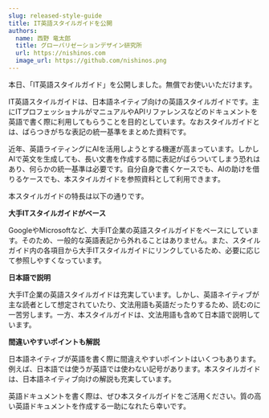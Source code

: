 ```yaml
---
slug: released-style-guide
title: IT英語スタイルガイドを公開
authors:
  name: 西野 竜太郎
  title: グローバリゼーションデザイン研究所
  url: https://nishinos.com
  image_url: https://github.com/nishinos.png
---
```


本日、「IT英語スタイルガイド」を公開しました。無償でお使いいただけます。

IT英語スタイルガイドは、日本語ネイティブ向けの英語スタイルガイドです。主にITプロフェッショナルがマニュアルやAPIリファレンスなどのドキュメントを英語で書く際に利用してもらうことを目的としています。なおスタイルガイドとは、ばらつきがちな表記の統一基準をまとめた資料です。

近年、英語ライティングにAIを活用しようとする機運が高まっています。しかしAIで英文を生成しても、長い文書を作成する間に表記がばらついてしまう恐れはあり、何らかの統一基準は必要です。自分自身で書くケースでも、AIの助けを借りるケースでも、本スタイルガイドを参照資料として利用できます。

本スタイルガイドの特長は以下の通りです。

**大手ITスタイルガイドがベース**

GoogleやMicrosoftなど、大手IT企業の英語スタイルガイドをベースにしています。そのため、一般的な英語表記から外れることはありません。また、スタイルガイド内の各項目から大手ITスタイルガイドにリンクしているため、必要に応じて参照しやすくなっています。

**日本語で説明**

大手IT企業の英語スタイルガイドは充実しています。しかし、英語ネイティブが主な読者として想定されていたり、文法用語も英語だったりするため、読むのに一苦労します。一方、本スタイルガイドは、文法用語も含めて日本語で説明しています。

**間違いやすいポイントも解説**

日本語ネイティブが英語を書く際に間違えやすいポイントはいくつもあります。例えば、日本語では使うが英語では使わない記号があります。本スタイルガイドは、日本語ネイティブ向けの解説も充実しています。

英語ドキュメントを書く際は、ぜひ本スタイルガイドをご活用ください。質の高い英語ドキュメントを作成する一助になれたら幸いです。
